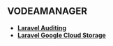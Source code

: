 ## VODEAMANAGER

- **[Laravel Auditing](http://www.laravel-auditing.com/)**
- **[Laravel Google Cloud Storage](https://github.com/Superbalist/laravel-google-cloud-storage)**